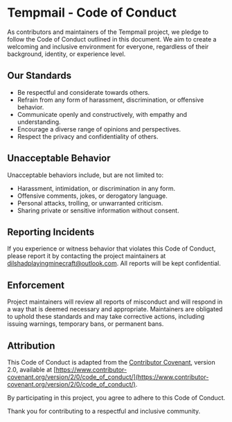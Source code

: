 # Tempmail - Code of Conduct

As contributors and maintainers of the Tempmail project, we pledge to follow the Code of Conduct outlined in this document. We aim to create a welcoming and inclusive environment for everyone, regardless of their background, identity, or experience level.

## Our Standards

- Be respectful and considerate towards others.
- Refrain from any form of harassment, discrimination, or offensive behavior.
- Communicate openly and constructively, with empathy and understanding.
- Encourage a diverse range of opinions and perspectives.
- Respect the privacy and confidentiality of others.

## Unacceptable Behavior

Unacceptable behaviors include, but are not limited to:

- Harassment, intimidation, or discrimination in any form.
- Offensive comments, jokes, or derogatory language.
- Personal attacks, trolling, or unwarranted criticism.
- Sharing private or sensitive information without consent.

## Reporting Incidents

If you experience or witness behavior that violates this Code of Conduct, please report it by contacting the project maintainers at [dilshadplayingminecraft@outlook.com](mailto:dilshadplayingminecraft@outlook.com). All reports will be kept confidential.

## Enforcement

Project maintainers will review all reports of misconduct and will respond in a way that is deemed necessary and appropriate. Maintainers are obligated to uphold these standards and may take corrective actions, including issuing warnings, temporary bans, or permanent bans.

## Attribution

This Code of Conduct is adapted from the [Contributor Covenant](https://www.contributor-covenant.org), version 2.0, available at [https://www.contributor-covenant.org/version/2/0/code_of_conduct/](https://www.contributor-covenant.org/version/2/0/code_of_conduct/).

By participating in this project, you agree to adhere to this Code of Conduct.

Thank you for contributing to a respectful and inclusive community.
